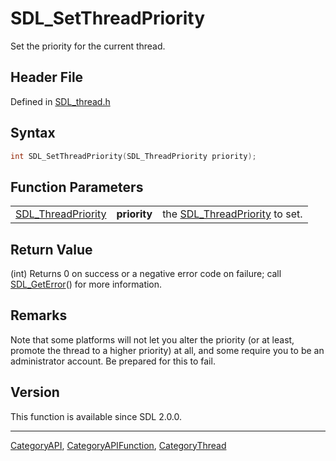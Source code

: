 # SDL_SetThreadPriority

Set the priority for the current thread.

## Header File

Defined in [SDL_thread.h](https://github.com/libsdl-org/SDL/blob/SDL2/include/SDL_thread.h)

## Syntax

```c
int SDL_SetThreadPriority(SDL_ThreadPriority priority);
```

## Function Parameters

|                                          |              |                                                      |
| ---------------------------------------- | ------------ | ---------------------------------------------------- |
| [SDL_ThreadPriority](SDL_ThreadPriority) | **priority** | the [SDL_ThreadPriority](SDL_ThreadPriority) to set. |

## Return Value

(int) Returns 0 on success or a negative error code on failure; call
[SDL_GetError](SDL_GetError)() for more information.

## Remarks

Note that some platforms will not let you alter the priority (or at least,
promote the thread to a higher priority) at all, and some require you to be
an administrator account. Be prepared for this to fail.

## Version

This function is available since SDL 2.0.0.





----
[CategoryAPI](CategoryAPI), [CategoryAPIFunction](CategoryAPIFunction), [CategoryThread](CategoryThread)

